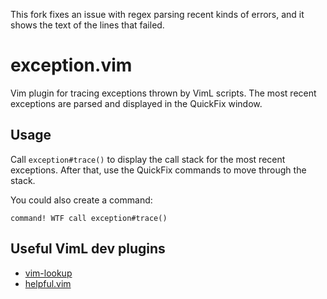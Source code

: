 This fork fixes an issue with regex parsing recent kinds of errors, and it
shows the text of the lines that failed.

# exception.vim

Vim plugin for tracing exceptions thrown by VimL scripts.  The most recent
exceptions are parsed and displayed in the QuickFix window.


## Usage

Call `exception#trace()` to display the call stack for the most recent
exceptions.  After that, use the QuickFix commands to move through the stack.

You could also create a command:

```vim
command! WTF call exception#trace()
```


## Useful VimL dev plugins

- [vim-lookup](https://github.com/mhinz/vim-lookup)
- [helpful.vim](https://github.com/tweekmonster/helpful.vim)
